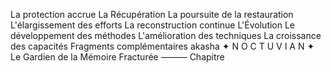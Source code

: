 La protection accrue La Récupération La poursuite de la restauration L'élargissement des efforts La reconstruction continue L'Évolution Le développement des méthodes L'amélioration des techniques La croissance des capacités Fragments complémentaires akasha ✦ N O C T U V I A N ✦ Le Gardien de la Mémoire Fracturée ——— Chapitre

